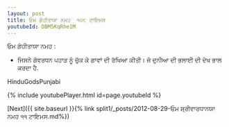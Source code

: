 ```yaml
---
layout: post
title: ਓਮ ਗੋਹੀਤਾਯਾ ਨਮਹ  ੧੦੮ ਟਾਇਮਸ 
youtubeId: DBM5KqRhe1M
---
```

 
 
ਓਮ ਗੋਹੀਤਾਯਾ ਨਮਹ  :
 
 -   ਜਿਸਨੇ ਗੋਵਰਧਨ ਪਹਾੜ ਨੂੰ ਚੁੱਕ ਕੇ ਗਾਵਾਂ ਦੀ ਰੱਖਿਆ ਕੀਤੀ। ਜੋ ਦੁਨੀਆ ਦੀ ਭਲਾਈ ਦੀ ਦੇਖ ਭਾਲ ਕਰਦਾ ਹੈ.

HinduGodsPunjabi

{% include youtubePlayer.html id=page.youtubeId %}

[Next]({{ site.baseurl }}{% link split1/_posts/2012-08-29-ਓਮ ਸ਼੍ਰੀਵਾਰਧਾਨਯਾ ਨਮਹ ੧੧ ਟਾਇਮਸ.md%})
